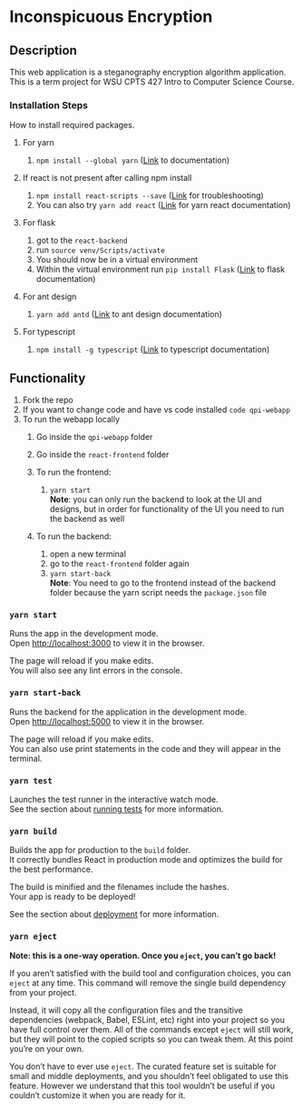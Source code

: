 # Inconspicuous Encryption

## Description
This web application is a steganography encryption algorithm application. This is a term project for WSU CPTS 427 Intro to Computer Science Course.

### Installation Steps

How to install required packages.
1. For yarn
    1. `npm install --global yarn` ([Link](https://classic.yarnpkg.com/lang/en/docs/install/#windows-stable) to documentation)
2. If react is not present after calling npm install
    1. `npm install react-scripts --save` ([Link](https://stackoverflow.com/questions/47928735/react-scripts-is-not-recognized-as-an-internal-or-external-command) for troubleshooting) 
    2. You can also try `yarn add react` ([Link](https://classic.yarnpkg.com/lang/en/docs/cli/add/) for yarn react documentation)
    
3. For flask
    1. got to the `react-backend`
    2. run `source venv/Scripts/activate`
    3. You should now be in a virtual environment
    4. Within the virtual environment run `pip install Flask` ([Link](https://flask.palletsprojects.com/en/2.0.x/installation/) to flask documentation)
4. For ant design
    1. `yarn add antd` ([Link](https://ant.design/docs/react/use-in-typescript) to ant design documentation)
5. For typescript
    1. `npm install -g typescript` ([Link](https://www.typescriptlang.org/download) to typescript documentation)

## Functionality

1. Fork the repo
2. If you want to change code and have vs code installed `code qpi-webapp`
3. To run the webapp locally
    1. Go inside the `qpi-webapp` folder
    2. Go inside the `react-frontend` folder
    3. To run the frontend:
        1. `yarn start` <br>
        **Note**: you can only run the backend to look at the UI and designs, but in order for functionality of the UI you need to run the backend as well <br>
      
    1. To run the backend:
        1. open a new terminal
        2. go to the `react-frontend` folder again
        3. `yarn start-back` <br>
        **Note**: You need to go to the frontend instead of the backend folder because the yarn script needs the `package.json` file



### `yarn start`

Runs the app in the development mode.\
Open [http://localhost:3000](http://localhost:3000) to view it in the browser.

The page will reload if you make edits.\
You will also see any lint errors in the console.

### `yarn start-back`

Runs the backend for the application in the development mode.\
Open [http://localhost:5000](http://localhost:5000) to view it in the browser.

The page will reload if you make edits.\
You can also use print statements in the code and they will appear in the terminal.

### `yarn test`

Launches the test runner in the interactive watch mode.\
See the section about [running tests](https://facebook.github.io/create-react-app/docs/running-tests) for more information.

### `yarn build`

Builds the app for production to the `build` folder.\
It correctly bundles React in production mode and optimizes the build for the best performance.

The build is minified and the filenames include the hashes.\
Your app is ready to be deployed!

See the section about [deployment](https://facebook.github.io/create-react-app/docs/deployment) for more information.

### `yarn eject`

**Note: this is a one-way operation. Once you `eject`, you can’t go back!**

If you aren’t satisfied with the build tool and configuration choices, you can `eject` at any time. This command will remove the single build dependency from your project.

Instead, it will copy all the configuration files and the transitive dependencies (webpack, Babel, ESLint, etc) right into your project so you have full control over them. All of the commands except `eject` will still work, but they will point to the copied scripts so you can tweak them. At this point you’re on your own.

You don’t have to ever use `eject`. The curated feature set is suitable for small and middle deployments, and you shouldn’t feel obligated to use this feature. However we understand that this tool wouldn’t be useful if you couldn’t customize it when you are ready for it.
